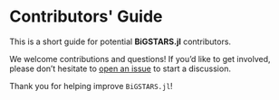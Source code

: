 # Contributors' Guide

This is a short guide for potential **BiGSTARS.jl** contributors.

We welcome contributions and questions! If you’d like to get involved, please don’t hesitate to 
[open an issue](https://github.com/subhk/BiGSTARS.jl/issues) to start a discussion.

Thank you for helping improve `BiGSTARS.jl`!


